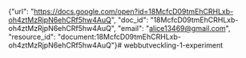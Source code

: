 {"url": "https://docs.google.com/open?id=18McfcD09tmEhCRHLxb-oh4ztMzRjpN6ehCRf5hw4AuQ", "doc_id": "18McfcD09tmEhCRHLxb-oh4ztMzRjpN6ehCRf5hw4AuQ", "email": "alice13469@gmail.com", "resource_id": "document:18McfcD09tmEhCRHLxb-oh4ztMzRjpN6ehCRf5hw4AuQ"}# webbutveckling-1-experiment
